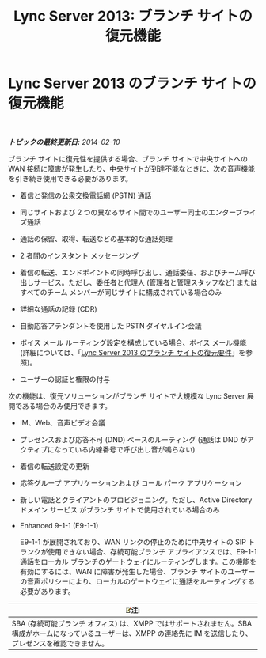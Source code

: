 ﻿---
title: 'Lync Server 2013: ブランチ サイトの復元機能'
TOCTitle: ブランチ サイトの復元機能
ms:assetid: 8e3feda5-9a38-4e3c-b808-af29f19c5eb9
ms:mtpsurl: https://technet.microsoft.com/ja-jp/library/Gg398715(v=OCS.15)
ms:contentKeyID: 48272838
ms.date: 05/19/2016
mtps_version: v=OCS.15
ms.translationtype: HT
---

# Lync Server 2013 のブランチ サイトの復元機能

 

_**トピックの最終更新日:** 2014-02-10_

ブランチ サイトに復元性を提供する場合、ブランチ サイトで中央サイトへの WAN 接続に障害が発生したり、中央サイトが到達不能なときに、次の音声機能を引き続き使用できる必要があります。


  - 着信と発信の公衆交換電話網 (PSTN) 通話

  - 同じサイトおよび 2 つの異なるサイト間でのユーザー同士のエンタープライズ通話

  - 通話の保留、取得、転送などの基本的な通話処理

  - 2 者間のインスタント メッセージング

  - 着信の転送、エンドポイントの同時呼び出し、通話委任、およびチーム呼び出しサービス。ただし、委任者と代理人 (管理者と管理スタッフなど) またはすべてのチーム メンバーが同じサイトに構成されている場合のみ

  - 詳細な通話の記録 (CDR)

  - 自動応答アテンダントを使用した PSTN ダイヤルイン会議

  - ボイス メール ルーティング設定を構成している場合、ボイス メール機能 (詳細については、「[Lync Server 2013 のブランチ サイトの復元要件](lync-server-2013-branch-site-resiliency-requirements.md)」を参照)。

  - ユーザーの認証と権限の付与

次の機能は、復元ソリューションがブランチ サイトで大規模な Lync Server 展開である場合のみ使用できます。

  - IM、Web、音声ビデオ会議

  - プレゼンスおよび応答不可 (DND) ベースのルーティング (通話は DND がアクティブになっている内線番号で呼び出し音が鳴らない)

  - 着信の転送設定の更新

  - 応答グループ アプリケーションおよび コール パーク アプリケーション

  - 新しい電話とクライアントのプロビジョニング。ただし、Active Directory ドメイン サービス がブランチ サイトで使用されている場合のみ

  - Enhanced 9-1-1 (E9-1-1)
    
    E9-1-1 が展開されており、WAN リンクの停止のために中央サイトの SIP トランクが使用できない場合、存続可能ブランチ アプライアンスでは、E9-1-1 通話をローカル ブランチのゲートウェイにルーティングします。この機能を有効にするには、WAN に障害が発生した場合、ブランチ サイトのユーザーの音声ポリシーにより、ローカルのゲートウェイに通話をルーティングする必要があります。

<table>
<thead>
<tr class="header">
<th><img src="images/Gg412781.note(OCS.15).gif" title="note" alt="note" />注:</th>
</tr>
</thead>
<tbody>
<tr class="odd">
<td>SBA (存続可能ブランチ オフィス) は、XMPP ではサポートされません。SBA 構成がホームになっているユーザーは、XMPP の連絡先に IM を送信したり、プレゼンスを確認できません。</td>
</tr>
</tbody>
</table>

